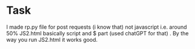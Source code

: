 # Task
 
I made rp.py file for post requests (i know that) not javascript i.e. around 50% JS2.html basically script and $ part (used chatGPT for that) .
By the way you run JS2.html it works good.
